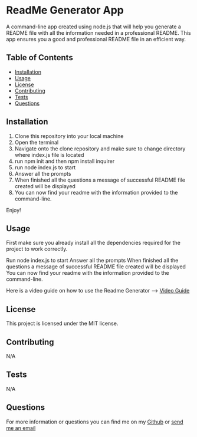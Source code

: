 # ReadMe Generator App
    
A command-line app created using node.js that will help you  generate a README file with all the information needed in a professional README. This app ensures you a good and professional README file in an efficient way.     
    
## Table of Contents
    
- [Installation](#installation)
- [Usage](#usage)
- [License](#license)
- [Contributing](#contributing)
- [Tests](#tests)
- [Questions](#questions)
    
## Installation
1. Clone this repository into your local machine
2. Open the terminal
3. Navigate onto the clone repository and make sure to change directory where index.js file is located
4. run npm init and then npm install inquirer 
5. run node index.js to start
6. Answer all the prompts 
7. When finished all the questions a message of successful README file created will be displayed
8. You can now find your readme with the information provided to the command-line.

Enjoy!
      
    
## Usage
    
First make sure you already install all the dependencies required for the project to work correctly.

Run node index.js to start
Answer all the prompts 
When finished all the questions a message of successful README file created will be displayed
You can now find your readme with the information provided to the command-line.

Here is a video guide on how to use the Readme Generator --> [Video Guide](https://drive.google.com/file/d/1Wwu1Y6Rcg3H6LfwCDcR8nUTTCOOr8pAc/view)

    

## License
    
This project is licensed under the MIT license.
    

## Contributing
    
N/A
    
## Tests
    
N/A
    
## Questions
    
For more information or questions you can find me on my [Github](https://github.com/ThelmaRivas) or [send me an email](mailto:thelma.rivas00@gmail.com)

    
